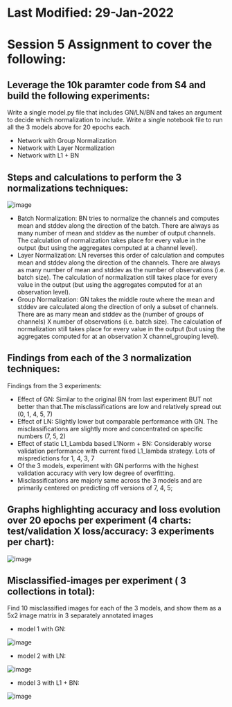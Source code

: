 # Last Modified: 29-Jan-2022
# Session 5 Assignment to cover the following:

## Leverage the 10k paramter code from S4 and build the following experiments:
Write a single model.py file that includes GN/LN/BN and takes an argument to decide which normalization to include.
Write a single notebook file to run all the 3 models above for 20 epochs each.

- Network with Group Normalization
- Network with Layer Normalization
- Network with L1 + BN

## Steps and calculations to perform the 3 normalizations techniques:
![image](https://user-images.githubusercontent.com/31410799/215351853-a3b5ca62-e79a-41fd-a7d6-4d93e0344dc6.png)

- Batch Normalization: BN tries to normalize the channels and computes mean and stddev along the direction of the batch. There are always as many number of mean and stddev as the number of output channels. The calculation of normalization takes place for every value in the output (but using the aggregates computed at a channel level).
- Layer Normalization: LN reverses this order of calculation and computes mean and stddev along the direction of the channels. There are always as many number of mean and stddev as the number of observations (i.e. batch size). The calculation of normalization still takes place for every value in the output (but using the aggregates computed for at an observation level).
- Group Normalization: GN takes the middle route where the mean and stddev are calculated along the direction of only a subset of channels. There are as many mean and stddev as the (number of groups of channels) X number of observations (i.e. batch size). The calculation of normalization still takes place for every value in the output (but using the aggregates computed for at an observation X channel_grouping level).


## Findings from each of the 3 normalization techniques:

Findings from the 3 experiments:
- Effect of GN: Similar to the original BN from last experiment BUT not better than that.The misclassifications are low and relatively spread out (0, 1, 4, 5, 7)
- Effect of LN: Slightly lower but comparable performance with GN. The misclassifications are slightly more and concentrated on specific numbers (7, 5, 2)
- Effect of static L1_Lambda based L1Norm + BN: Considerably worse validation performance with current fixed L1_lambda strategy. Lots of mispredictions for 1, 4, 3, 7
- Of the 3 models, experiment with GN performs with the highest validation accuracy with very low degree of overfitting.
- Misclassifications are majorly same across the 3 models and are primarily centered on predicting off versions of 7, 4, 5; 

## Graphs highlighting accuracy and loss evolution over 20 epochs per experiment (4 charts: test/validation X loss/accuracy: 3 experiments per chart):
![image](https://user-images.githubusercontent.com/31410799/215352179-82f85dae-ca28-443e-9e6f-c27666974f82.png)


## Misclassified-images per experiment ( 3 collections in total):
Find 10 misclassified images for each of the 3 models, and show them as a 5x2 image matrix in 3 separately annotated images

- model 1 with GN:

![image](https://user-images.githubusercontent.com/31410799/215351816-dcd4d193-6b33-4651-8fee-a1b985f0c215.png)


- model 2 with LN:

![image](https://user-images.githubusercontent.com/31410799/215351806-33533fcd-1a66-48ab-83b9-1acbfecf66b1.png)


- model 3 with L1 + BN:

![image](https://user-images.githubusercontent.com/31410799/215351763-507374c8-0e7d-4423-b297-5f96098cddbb.png)




